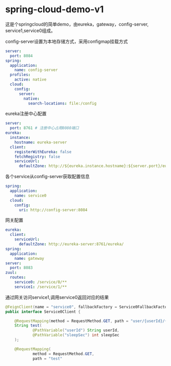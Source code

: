 # spring-cloud-demo-v1

这是个springcloud的简单demo，由eureka，gateway，config-server, service1,service0组成。

config-server设置为本地存储方式，采用configmap挂载方式

```yaml
server:
  port: 8084
spring:
  application:
    name: config-server
  profiles:
    active: native
  cloud:
    config:
      server:
        native:
          search-locations: file:/config

```

eureka注册中心配置

```yaml
server:
  port: 8761 # 注册中心占用8080端口
eureka:
  instance:
    hostname: eureka-server
  client:
    registerWithEureka: false
    fetchRegistry: false
    serviceUrl:
      defaultZone: http://${eureka.instance.hostname}:${server.port}/eureka/ 
```

各个service从config-server获取配置信息

```yaml
spring:
  application:
    name: service0
  cloud:
    config:
      uri: http://config-server:8084
```

网关配置

```yaml
eureka:
  client:
    serviceUrl:
      defaultZone: http://eureka-server:8761/eureka/
spring:
  application:
    name: gateway
server:
  port: 8083
zuul:
  routes:
    service0: /service/0/**
    service1: /service/1/**
```

通过网关访问service1,调用service0返回对应的结果

```java
@FeignClient(name = "service0", fallbackFactory = Service0FallbackFactory.class)
public interface Service0Client {

    @RequestMapping(method = RequestMethod.GET, path = "user/{userId}/{sleepSec}")
    String test(
            @PathVariable("userId") String userId,
            @PathVariable("sleepSec") int sleepSec
    );

    @RequestMapping(
            method = RequestMethod.GET,
            path = "test"
```

